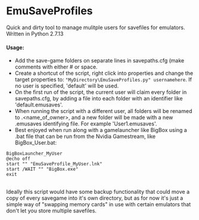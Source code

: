 # EmuSaveProfiles
Quick and dirty tool to manage mulitple users for savefiles for emulators.
Written in Python 2.7.13
<br>
#### Usage:
- Add the save-game folders on separate lines in savepaths.cfg (make comments with either # or space.<br>
- Create a shortcut of the script, right click into properties and change the target properties to: ```"MyDirectory\EmuSaveProfiles.py" usernamehere```. If no user is specified, 'default' will be used.<br>
- On the first run of the script, the current user will claim every folder in savepaths.cfg, by adding a file into each folder with an identifier like 'default.emusaves'.<br>
- When running the script with a different user, all folders will be renamed to <name>.<name_of_owner>, and a new folder will be made with a new .emusaves identifying file. For example 'User1.emusaves'.<br>
- Best enjoyed when run along with a gamelauncher like BigBox using a .bat file that can be run from the Nvidia Gamestream, like BigBox_User.bat:<br>
```
BigBoxLauncher_MyUser
@echo off
start "" "EmuSaveProfile_MyUser.lnk"
start /WAIT "" "BigBox.exe"
exit
```
<br>
Ideally this script would have some backup functionality that could move a copy of every savegame into it's own directory, but as for now it's just a simple way of "swapping memory cards" in use with certain emulators that don't let you store multiple savefiles.
